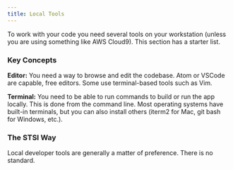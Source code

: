```yaml
---
title: Local Tools
---
```


To work with your code you need several tools on your workstation (unless you are using something like AWS Cloud9). This section has a starter list.

### Key Concepts

**Editor:** You need a way to browse and edit the codebase. Atom or VSCode are capable, free editors. Some use terminal-based tools such as Vim.

**Terminal:** You need to be able to run commands to build or run the app locally. This is done from the command line. Most operating systems have built-in terminals, but you can also install others (iterm2 for Mac, git bash for Windows, etc.).

### The STSI Way

Local developer tools are generally a matter of preference. There is no standard.
